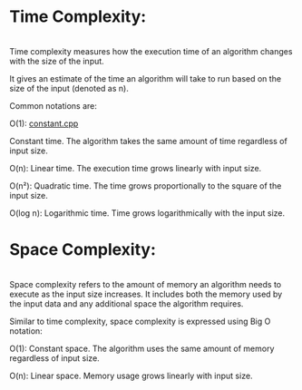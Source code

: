 # Time Complexity:
<br>
Time complexity measures how the execution time of an algorithm changes with the size of the input. 

It gives an estimate of the time an algorithm will take to run based on the size of the input (denoted as n).

 Common notations are: 

O(1): [constant.cpp](./constant.cpp) 

Constant time. The algorithm takes the same amount of time regardless of input size.


O(n): 
Linear time. The execution time grows linearly with input size.


O(n²): Quadratic time. The time grows proportionally to the square of the input size.


O(log n): Logarithmic time. Time grows logarithmically with the input size.


# Space Complexity:
<br>
Space complexity refers to the amount of memory an algorithm needs to execute as the input size increases. It includes both the memory used by the input data and any additional space the algorithm requires.


Similar to time complexity, space complexity is expressed using Big O notation:


O(1): Constant space. The algorithm uses the same amount of memory regardless of input size.


O(n): Linear space. Memory usage grows linearly with input size.